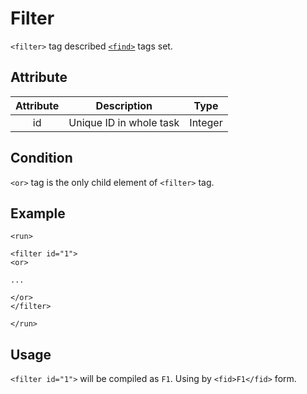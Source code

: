 Filter
============

`<filter>` tag described [`<find>`](Element/run/filter/find.md) tags set.

<h2>Attribute</h2>

| Attribute |       Description       |   Type  |
|:---------:|:-----------------------:|:-------:|
|     id    | Unique ID in whole task | Integer |

<h2>Condition</h2>

`<or>` tag is the only child element of `<filter>` tag.

<h2>Example</h2>

```
<run>

<filter id="1">
<or>

...

</or>
</filter>

</run>
```

<h2>Usage</h2>

`<filter id="1">` will be compiled as `F1`. Using by `<fid>F1</fid>` form.

